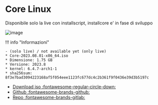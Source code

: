 
# Core Linux

Disponibile solo la live con installscript, installcore e' in fase di sviluppo

![image](https://github.com/ArchItalia/site/assets/117321045/72f60b02-074c-45b8-8d3a-1e1c7c684ee4)


!!! info "Informazioni"

    - (solo live) / not available yet (only live)
    * Core-2023.08.01-x86_64.iso
    * Dimensione: 1.75 GB
    * Versione: 2023.8
    * kernel: 6.4.7-arch1-1
    * sha256sum: 8f3e7bad3094223168af5f054eee1123fc677dc4c2b361f9f0436e39d3b5197c

- [Download iso :fontawesome-regular-circle-down:](#) 
- [Github :fontawesome-brands-github:](https://github.com/ArchItalia/core-linux)
- [Repo :fontawesome-brands-gitlab:](https://gitlab.com/architalialinux/ai-repo)

